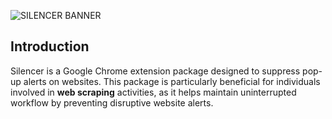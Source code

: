 ![SILENCER BANNER](https://i.imgur.com/JY96p81.png)

## Introduction
Silencer is a Google Chrome extension package designed to suppress pop-up alerts on websites. This package is particularly beneficial for individuals involved in **web scraping** activities, as it helps maintain uninterrupted workflow by preventing disruptive website alerts.